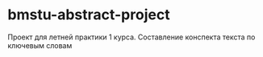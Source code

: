 # bmstu-abstract-project
Проект для летней практики 1 курса. Составление конспекта текста по ключевым словам
